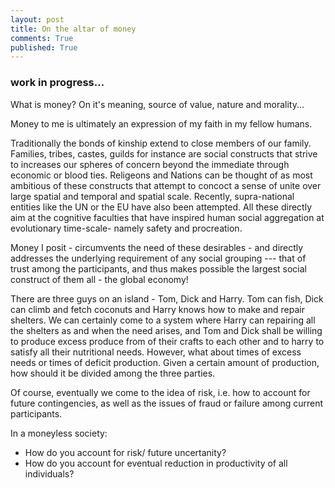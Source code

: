 ```yaml
---
layout: post
title: On the altar of money
comments: True
published: True
---
```

### work in progress...
What is money? On it's meaning, source of value, nature and morality...


Money to me is ultimately an expression of my faith in my fellow humans.

Traditionally the bonds of kinship extend to close members of our family. 
Families, tribes, castes, guilds for instance are social constructs 
that strive to increases our spheres of concern beyond the immediate through 
economic or blood ties. Religeons and Nations can be thought of as most ambitious 
of these constructs that attempt to concoct a sense of unite over large spatial and 
temporal and spatial scale. Recently, supra-national entities like the UN or the EU
have also been attempted. All these directly aim at the cognitive faculties that have 
inspired human social aggregation at evolutionary time-scale- namely safety and procreation.

Money I posit - circumvents the need of these desirables - and directly addresses the 
underlying requirement of any social grouping --- that of trust among the participants, and thus 
makes possible the largest social construct of them all - the global economy!

There are three guys on an island -  Tom, Dick and Harry. Tom can fish, Dick 
can climb and fetch coconuts and Harry knows how to make and repair shelters. We 
can certainly come to a system where Harry can repairing all the shelters as and 
when the need arises, and Tom and Dick shall be willing to produce excess produce 
from of their crafts to each other and to harry to satisfy all their nutritional 
needs. However, what about times of excess needs or times of deficit production. 
Given a certain amount of production, how should it be divided among the 
three parties.

Of course, eventually we come to the idea of risk, i.e. how to account for future contingencies, 
as well as the issues of fraud or failure among current participants.

In a  moneyless society:
* How do you account for risk/ future uncertanity?
* How do you account for eventual reduction in productivity of all individuals?